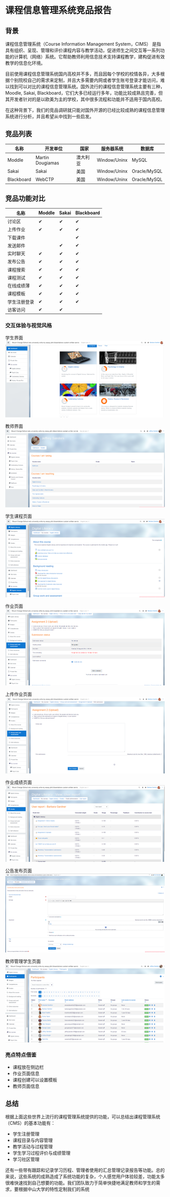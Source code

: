 # 课程信息管理系统竞品报告

## 背景
课程信息管理系统（Course Information Management System，CIMS） 是指具有组织、呈现、管理和评价课程内容与教学活动，促进师生之间交互等一系列功能的计算机（网络）系统。它帮助教师利用信息技术支持课程教学，建构促进有效教学的信息化环境。

目前使用课程信息管理系统国内高校并不多，而且因每个学校的校情各异，大多根据个别院校自己的需求来定制，并且大多需要内网或者学生账号登录才能访问，难以找到可以对比的课程信息管理系统。国外流行的课程信息管理系统主要有三种，Moodle, Sakai, Blackboard，它们大多已经运行多年，功能比较成熟且完善，但其开发者针对的是以欧美为主的学校，其中很多流程和功能并不适用于国内高校。

在这种背景下，我们的竞品调研就只能对国外开源的已经比较成熟的课程信息管理系统进行分析，并且希望从中找到一些启发。

## 竞品列表
| 名称 | 开发单位 | 国家 | 服务器系统 | 数据库 |
| ---- | ---- | ---- | ----| ----|
| Moddle | Martin Dougiamas | 澳大利亚 | Window/Uninx| MySQL |
| Sakai | Sakai | 美国 | Window/Uninx| Oracle/MySQL |
| Blackboard | WebCTP | 美国 | Window/Uninx| Oracle/MySQL |

## 竞品功能对比
| 名称 | Moddle |Sakai |  Blackboard | 
| ---- | ---- | ---- | ----| 
| 讨论区  | ✔ | ✔ | ✔ |
| 上传作业| ✔ | ✔ | ✔ |
| 下载课件|   |   | ✔ |
| 发送邮件|   | ✔ | ✔ |
| 实时聊天| ✔ | ✔ | ✔ |
| 发布公告| ✔ | ✔ | ✔ |
| 课程搜索| ✔ | ✔ | ✔ |
| 课程测试| ✔ | ✔ | ✔ |
| 在线成绩薄| ✔ | ✔ | ✔ |
| 课程模板| ✔ | ✔ | ✔ |
| 学生注册登录| ✔ | ✔ | ✔ |
| 访客访问| ✔ | ✔ |  |


### 交互体验与视觉风格
学生界面
![](img_competitor/学生界面.PNG)

教师界面
![](img_competitor/教师页面.PNG)

学生课程页面
![](img_competitor/学生课程界面.PNG)

作业页面
![](img_competitor/作业界面.PNG)

上传作业页面
![](img_competitor/上传作业界面.PNG)

作业成绩页面
![](img_competitor/作业成绩页面.PNG)

公告发布页面
![](img_competitor/发布公告与上传PPT页面.PNG)

教师管理学生页面
![](img_competitor/教师查看学生.PNG)

### 亮点特点借鉴
- 课程放在侧边栏
- 作业页面信息
- 课程创建可以设置模板
- 教师页面信息

## 总结
根据上面这些世界上流行的课程管理系统提供的功能，可以总结出课程管理系统（CMS）的基本功能有：
- 学生注册管理
- 课程目录与内容管理
- 教学活动与过程管理
- 学生学习过程评价与成绩管理
- 学习社区管理 

还有一些带有跟踪和记录学习历程、管理者使用的汇总管理记录报告等功能。总的来说，这些系统的成熟造成了系统功能的复杂，个人感觉用户体验较差，功能太多很难快速找到自己想要的功能。我们团队致力于简单快捷地满足教师和学生的需求，要根据中山大学的特性定制我们的系统



